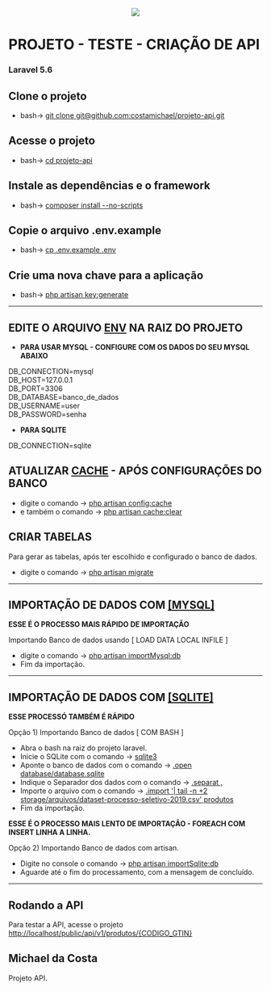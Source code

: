 <p align="center"><img src="https://laravel.com/assets/img/components/logo-laravel.svg"></p>

<p align="center">
<h1>PROJETO - TESTE - CRIAÇÃO DE API</h1>
<h3>Laravel 5.6</h3>
</p>

## Clone o projeto
- bash-> [git clone git@github.com:costamichael/projeto-api.git](#) 

## Acesse o projeto
- bash-> [cd projeto-api](#)

## Instale as dependências e o framework
- bash-> [composer install --no-scripts](#)

## Copie o arquivo .env.example
- bash-> [cp .env.example .env](#)

## Crie uma nova chave para a aplicação
- bash-> [php artisan key:generate](#)

-----

## EDITE O ARQUIVO [ENV](#) NA RAIZ DO PROJETO

- **PARA USAR MYSQL - CONFIGURE COM OS DADOS DO SEU MYSQL ABAIXO** <br>

DB_CONNECTION=mysql <br>
DB_HOST=127.0.0.1 <br>
DB_PORT=3306 <br>
DB_DATABASE=banco_de_dados <br>
DB_USERNAME=user <br>
DB_PASSWORD=senha <br>

- **PARA SQLITE** <br>

DB_CONNECTION=sqlite <br>

## ATUALIZAR [CACHE](#) - APÓS CONFIGURAÇÕES DO BANCO
- digite o comando -> [php artisan config:cache](#)
- e também o comando -> [php artisan cache:clear](#)

## CRIAR TABELAS

Para gerar as tabelas, após ter escolhido e configurado o banco de dados.
- digite o comando -> [php artisan migrate](#)

------

## IMPORTAÇÃO DE DADOS COM [[MYSQL]](#)
 **ESSE É O PROCESSO MAIS RÁPIDO DE IMPORTAÇÃO**

Importando Banco de dados usando [ LOAD DATA LOCAL INFILE ]

- digite o comando -> [php artisan importMysql:db](#)
- Fim da importação.

------

## IMPORTAÇÃO DE DADOS COM [[SQLITE]](#)
 **ESSE PROCESSÓ TAMBÉM É RÁPIDO**

Opção 1) Importando Banco de dados [ COM BASH ]

- Abra o bash na raiz do projeto laravel.
- Inicie o SQLite com o comando -> [sqlite3](#)
- Aponte o banco de dados com o comando -> [.open database/database.sqlite](#)
- Indique o Separador dos dados com o comando -> [.separat ,](#)
- Importe o arquivo com o comando -> [.import '| tail -n +2 storage/arquivos/dataset-processo-seletivo-2019.csv' produtos](#)
- Fim da importação.

 **ESSE É O PROCESSO MAIS LENTO DE IMPORTAÇÃO - FOREACH COM INSERT LINHA A LINHA.**
 
 Opção 2) Importando Banco de dados com artisan.
- Digite no console o comando -> [php artisan importSqlite:db](#)
- Aguarde até o fim do processamento, com a mensagem de concluído.
------
## Rodando a API

Para testar a API, acesse o projeto [http://localhost/public/api/v1/produtos/{CODIGO_GTIN}](#)

## Michael da Costa

Projeto API.
